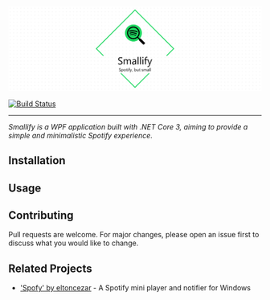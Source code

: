 ![Smallify](./docs/.assets/project-title.png)

[![Build Status](https://nick-smirnoff.visualstudio.com/smallify/_apis/build/status/build/smallify-CI?branchName=master)](https://nick-smirnoff.visualstudio.com/smallify/_build/latest?definitionId=13?branchName=master)

---

_Smallify is a WPF application built with .NET Core 3, aiming to provide a simple and minimalistic Spotify experience._

## Installation

## Usage

## Contributing

Pull requests are welcome. For major changes, please open an issue first to discuss what you would like to change.

## Related Projects

- ['Spofy' by eltoncezar](https://github.com/eltoncezar/Spofy) - A Spotify mini player and notifier for Windows
